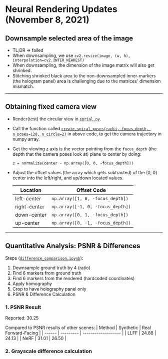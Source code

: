 # Neural Rendering Updates (November 8, 2021)
## Downsample selected area of the image
- TL;DR => failed
- When downsampling, we use `cv2.resize(image, (w, h), interpolation=cv2.INTER_NEAREST)`
- When downsampling, the dimension of the image matrix will also get shrinked.
- Stitching shrinked black area to the non-downsampled inner-markers (the hologram panel) area is challenging due to the matrices' dimension mismatch.
<hr/>

## Obtaining fixed camera view
- Render(test) the circular view in [`sprial.py`](https://github.com/ActiveVisionLab/nerfmm/blob/main/tasks/any_folder/spiral.py#L180).
- Call the function called [`create_spiral_poses(radii, focus_depth, n_poses=120, n_circle=2)`](https://github.com/ActiveVisionLab/nerfmm/blob/dfa552bf4c2967d11dcd2ea8462fda2cbc96c4df/utils/pose_utils.py#L77) in above code, to get the camera trajectory in numpy array.
- Get the viewing z axis is the vector pointing from the `focus_depth` (the depth that the camera poses look at) plane to center by doing:
    ```
    z = normalize(center - np.array([0, 0, -focus_depth]))
    ```
- Adjust the offcet values (the array which gets subtracted) of the (0, 0) center into the left/right, and up/down located values.

    | Location     | Offset Code                       |
    | ------------ | --------------------------------- |
    | left-center  | `np.array([1, 0, -focus_depth])`  |
    | right-center | `np.array([-1, 0, -focus_depth])` |
    | down-center  | `np.array([0, 1, -focus_depth])`  |
    | up-center    | `np.array([0, -1, -focus_depth])` |
<hr/>

## Quantitative Analysis: PSNR & Differences
Steps ([`difference_comparison.ipynb`](../quantitative_measures/difference_comparison.ipynb)):
1. Downsample ground truth by 4 (ratio)
2. Find 6 markers from ground truth
3. Find 6 markers from the rendered (hardcoded coordinates)
4. Apply homography
5. Crop to have holography panel only
6. PSNR & Difference Calculation

### 1. PSNR Result
Reported: 30.25

Compared to PSNR results of other scenes:
| Method | Synthetic | Real Forward-Facing |
| ------ | --------- | ------------------- |
| LLFF   | 24.88     | 24.13               |
| NeRF   | 31.01     | 26.50               |

### 2. Grayscale difference calculation
